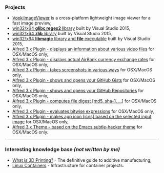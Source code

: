 ### Projects

 - [VookiImageViewer](https://vookiimageviewer.cz/) is a cross-platform lightweight image viewer for a fast image preview,
 - [win32/x64 **glibc regex2** library](https://github.com/vookimedlo/glibc-win/tree/glibc-2.24_vs2015_regex) built by Visual Studio 2015,
 - [win32/x64 **zlib** library](https://github.com/vookimedlo/zlib/tree/vs2015) built by Visual Studio 2015,
 - [win32/x64 **libmagic** library and **file** executable](https://github.com/vookimedlo/file-win/tree/vookimedlo) built by Visual Studio 2015,
 - [Alfred 3.x Plugin - displays an information about various video files](https://github.com/vookimedlo/alfred-ffprobe) for OSX/MacOS only,
 - [Alfred 3.x Plugin - displays actual AirBank currency exchange rates](https://github.com/vookimedlo/alfred-airbank-currency-rates) for OSX/MacOS only,
 - [Alfred 3.x Plugin - takes screenshots in various ways](https://github.com/vookimedlo/alfred-various-screenshots) for OSX/MacOS only,
 - [Alfred 3.x Plugin - shows and opens your GitHub Gists](https://github.com/vookimedlo/alfred-github-gists) for OSX/MacOS only,
 - [Alfred 3.x Plugin - shows and opens your GitHub Repositories](https://github.com/vookimedlo/alfred-github-repositories) for OSX/MacOS only,
 - [Alfred 3.x Plugin - computes file digest [md5, sha-1, ...]](https://github.com/vookimedlo/alfred-file-checksums) for OSX/MacOS only,
 - [Alfred 3.x Plugin - evaluates bitwise expressions](https://github.com/vookimedlo/alfred-bitwise-evaluator) for OSX/MacOS only,
 - [Alfred 3.x Plugin - makes app icon [icns] based on the selected input image](https://github.com/vookimedlo/alfred-make-appicon) for OSX/MacOS only,
 - [Alfred 3.x Theme - based on the Emacs subtle-hacker theme](https://github.com/vookimedlo/alfred-subtle-hacker-theme) for OSX/MacOS only.

----------
### Interesting knowledge base *(not written by me)*

 - [What is 3D Printing?](https://www.3dhubs.com/what-is-3d-printing) - The definitive guide to additive manufacturing,
 - [Linux Containers](https://linuxcontainers.org/) - Infrastructure for container projects.




